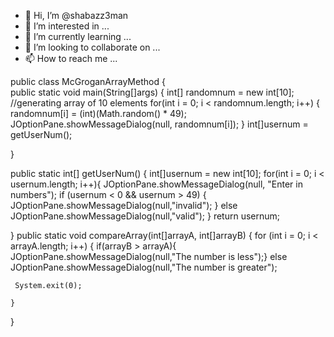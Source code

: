 - 👋 Hi, I’m @shabazz3man
- 👀 I’m interested in ...
- 🌱 I’m currently learning ...
- 💞️ I’m looking to collaborate on ...
- 📫 How to reach me ...

<!---
shabazz3man/shabazz3man is a ✨ special ✨ repository because its `README.md` (this file) appears on your GitHub profile.
You can click the Preview link to take a look at your changes.
--->
public class McGroganArrayMethod
{       
   public static void main(String[]args)
   {
      int[] randomnum = new int[10]; //generating array of 10 elements
      for(int i = 0; i < randomnum.length; i++)
      {
      randomnum[i] = (int)(Math.random() * 49);
      JOptionPane.showMessageDialog(null, randomnum[i]);
           }
      int[]usernum = getUserNum();

   }
   
   public static int[] getUserNum()
   {
      int[]usernum = new int[10];
      for(int i = 0; i < usernum.length; i++){
       JOptionPane.showMessageDialog(null, "Enter in numbers");
      if (usernum < 0 && usernum > 49) 
       {
         JOptionPane.showMessageDialog(null,"invalid");
       }
      else 
      JOptionPane.showMessageDialog(null,"valid");
      }
      return usernum;

   }
    public static void compareArray(int[]arrayA, int[]arrayB)
    {
    for (int i = 0; i < arrayA.length; i++)
    {
    if(arrayB > arrayA){
     JOptionPane.showMessageDialog(null,"The number is less");}
    else
     JOptionPane.showMessageDialog(null,"The number is greater");
     
     System.exit(0);

    }
}   
   
   
